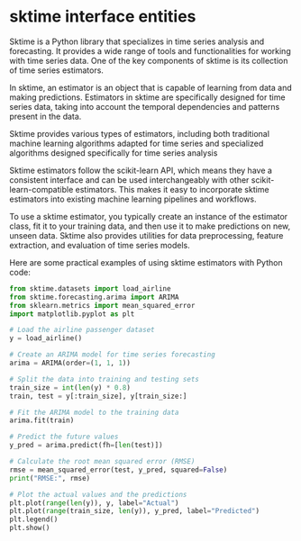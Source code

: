 # sktime interface entities

Sktime is a Python library that specializes in time series analysis and forecasting. It provides a wide range of tools and functionalities for working with time series data. One of the key components of sktime is its collection of time series estimators.

In sktime, an estimator is an object that is capable of learning from data and making predictions. Estimators in sktime are specifically designed for time series data, taking into account the temporal dependencies and patterns present in the data.

Sktime provides various types of estimators, including both traditional machine learning algorithms adapted for time series and specialized algorithms designed specifically for time series analysis

Sktime estimators follow the scikit-learn API, which means they have a consistent interface and can be used interchangeably with other scikit-learn-compatible estimators. This makes it easy to incorporate sktime estimators into existing machine learning pipelines and workflows.

To use a sktime estimator, you typically create an instance of the estimator class, fit it to your training data, and then use it to make predictions on new, unseen data. Sktime also provides utilities for data preprocessing, feature extraction, and evaluation of time series models.

Here are some practical examples of using sktime estimators with Python code:

```python
from sktime.datasets import load_airline
from sktime.forecasting.arima import ARIMA
from sklearn.metrics import mean_squared_error
import matplotlib.pyplot as plt

# Load the airline passenger dataset
y = load_airline()

# Create an ARIMA model for time series forecasting
arima = ARIMA(order=(1, 1, 1))

# Split the data into training and testing sets
train_size = int(len(y) * 0.8)
train, test = y[:train_size], y[train_size:]

# Fit the ARIMA model to the training data
arima.fit(train)

# Predict the future values
y_pred = arima.predict(fh=[len(test)])

# Calculate the root mean squared error (RMSE)
rmse = mean_squared_error(test, y_pred, squared=False)
print("RMSE:", rmse)

# Plot the actual values and the predictions
plt.plot(range(len(y)), y, label="Actual")
plt.plot(range(train_size, len(y)), y_pred, label="Predicted")
plt.legend()
plt.show()
```